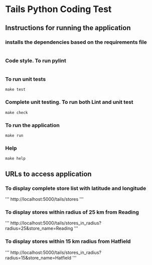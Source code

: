 # Tails Python Coding Test

## Instructions for running the application

### installs the dependencies based on the requirements file

```make restore
```

### Code style. To run pylint

```make lint
```

### To run unit tests

```
make test
```

### Complete unit testing. To run both Lint and unit test

```
make check
```

### To run the application

```
make run
```

### Help

```
make help
```

## URLs to access application

### To display complete store list with latitude and longitude

'''
http://localhost:5000/tails/stores
'''

### To display stores within radius of 25 km from Reading

'''
http://localhost:5000/tails/stores_in_radius?radius=25&store_name=Reading
'''

### To display stores within 15 km radius from Hatfield

'''
http://localhost:5000/tails/stores_in_radius?radius=15&store_name=Hatfield
'''
